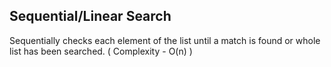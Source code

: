 ## Sequential/Linear Search
Sequentially checks each element of the list until a match is found or whole list has been searched. ( Complexity - O(n) )
